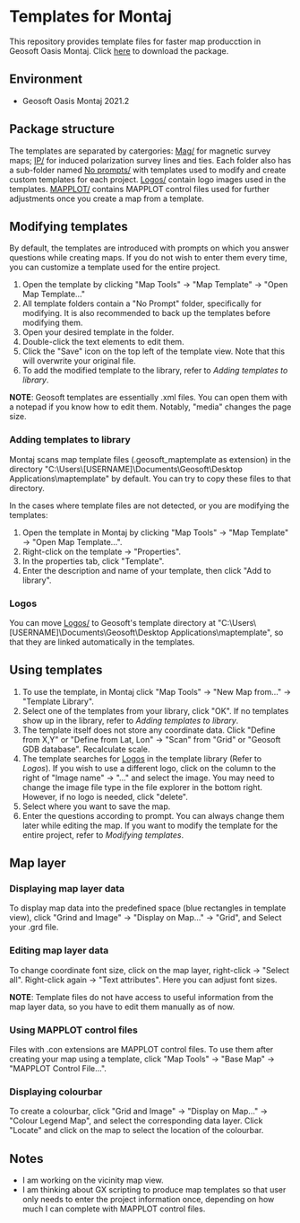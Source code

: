 # Templates for Montaj

This repository provides template files for faster map producction in Geosoft Oasis Montaj. Click [here](https://github.com/alanjyu/MontajTemplates/archive/refs/heads/main.zip) to download the package.

## Environment
- Geosoft Oasis Montaj 2021.2

## Package structure
The templates are separated by catergories: [Mag/](https://github.com/alanjyu/MontajTemplates/tree/main/Mag) for magnetic survey maps; [IP/](https://github.com/alanjyu/MontajTemplates/tree/main/IP) for induced polarization survey lines and ties. Each folder also has a sub-folder named [No prompts/](https://github.com/alanjyu/MontajTemplates/tree/main/Mag/No%20prompts) with templates used to modify and create custom templates for each project. [Logos/](https://github.com/alanjyu/MontajTemplates/tree/main/Logos) contain logo images used in the templates. [MAPPLOT/](https://github.com/alanjyu/MontajTemplates/tree/main/MAPPLOT) contains MAPPLOT control files used for further adjustments once you create a map from a template.

## Modifying templates
By default, the templates are introduced with prompts on which you answer questions while creating maps. If you do not wish to enter them every time, you can customize a template used for the entire project.
1. Open the template by clicking "Map Tools" → "Map Template" → "Open Map Template…"
2. All template folders contain a "No Prompt" folder, specifically for modifying. It is also recommended to back up the templates before modifying them. 
3. Open your desired template in the folder.
4. Double-click the text elements to edit them.
5. Click the "Save" icon on the top left of the template view. Note that this will overwrite your original file.
6. To add the modified template to the library, refer to *Adding templates to library*.

**NOTE**: Geosoft templates are essentially .xml files. You can open them with a notepad if you know how to edit them. Notably, "media" changes the page size.


### Adding templates to library

Montaj scans map template files (.geosoft_maptemplate as extension) in the directory "C:\Users\\[USERNAME\]\Documents\Geosoft\Desktop Applications\maptemplate" by default. You can try to copy these files to that directory. 

In the cases where template files are not detected, or you are modifying the templates:

1. Open the template in Montaj by clicking "Map Tools" → "Map Template" → "Open Map Template…".
2. Right-click on the template → "Properties".
3. In the properties tab, click "Template".
4. Enter the description and name of your template, then click "Add to library".


### Logos
You can move [Logos/](https://github.com/alanjyu/MontajTemplates/tree/main/Logos) to Geosoft's template directory at "C:\Users\\[USERNAME\]\Documents\Geosoft\Desktop Applications\maptemplate", so that they are linked automatically in the templates.


## Using templates

1. To use the template, in Montaj click "Map Tools" → "New Map from…" → "Template Library".
2. Select one of the templates from your library, click "OK". If no templates show up in the library, refer to *Adding templates to library*.
3. The template itself does not store any coordinate data. Click "Define from X,Y" or "Define from Lat, Lon" → "Scan" from "Grid" or "Geosoft GDB database". Recalculate scale.
4. The template searches for [Logos](https://github.com/alanjyu/MontajTemplates/tree/main/Logos) in the template library (Refer to *Logos*). If you wish to use a different logo, click on the column to the right of "Image name" → "…" and select the image. You may need to change the image file type in the file explorer in the bottom right. However, if no logo is needed, click "delete".
5. Select where you want to save the map.
6. Enter the questions according to prompt. You can always change them later while editing the map. If you want to modify the template for the entire project, refer to *Modifying templates*.


## Map layer

### Displaying map layer data

To display map data into the predefined space (blue rectangles in template view), click "Grind and Image" → "Display on Map…" → "Grid", and Select your .grd file.

### Editing map layer data
To change coordinate font size, click on the map layer, right-click → "Select all". Right-click again → "Text attributes". Here you can adjust font sizes.

**NOTE**: Template files do not have access to useful information from the map layer data, so you have to edit them manually as of now.

### Using MAPPLOT control files
Files with .con extensions are MAPPLOT control files. To use them after creating your map using a template, click "Map Tools" → "Base Map" → "MAPPLOT Control File...".

### Displaying colourbar
To create a colourbar, click "Grid and Image" → "Display on Map…" → "Colour Legend Map", and select the corresponding data layer. Click "Locate" and click on the map to select the location of the colourbar.

## Notes
-	I am working on the vicinity map view.
-	I am thinking about GX scripting to produce map templates so that user only needs to enter the project information once, depending on how much I can complete with MAPPLOT control files.
